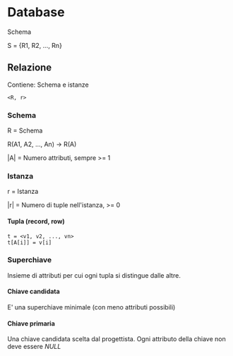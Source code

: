 # Database

Schema

S = {R1, R2, ..., Rn}

## Relazione

Contiene: Schema e istanze

`<R, r>`

### Schema

R = Schema

R(A1, A2, ..., An) -> R(A)

|A| = Numero attributi, sempre >= 1

### Istanza

r = Istanza

|r| = Numero di tuple nell'istanza, >= 0

#### Tupla (record, row)

```
t = <v1, v2, ..., vn>
t[A[i]] = v[i]
```


### Superchiave

Insieme di attributi per cui ogni tupla si distingue dalle altre.

#### Chiave candidata

E' una superchiave minimale (con meno attributi possibili)

#### Chiave primaria

Una chiave candidata scelta dal progettista. Ogni attributo della chiave non deve essere *NULL*
